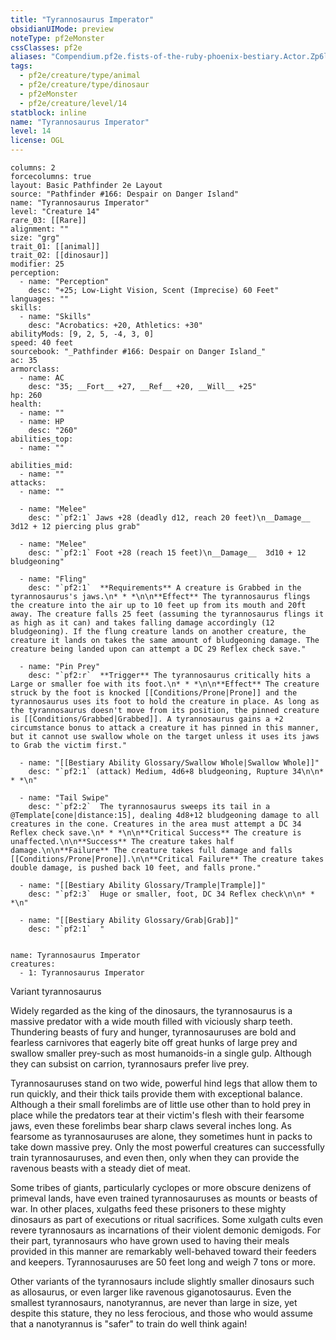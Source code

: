 ```yaml
---
title: "Tyrannosaurus Imperator"
obsidianUIMode: preview
noteType: pf2eMonster
cssClasses: pf2e
aliases: "Compendium.pf2e.fists-of-the-ruby-phoenix-bestiary.Actor.Zp6lrCF3JwpdfKyK" 
tags:
  - pf2e/creature/type/animal
  - pf2e/creature/type/dinosaur
  - pf2eMonster
  - pf2e/creature/level/14
statblock: inline
name: "Tyrannosaurus Imperator"
level: 14
license: OGL
---
```


```statblock
columns: 2
forcecolumns: true
layout: Basic Pathfinder 2e Layout
source: "Pathfinder #166: Despair on Danger Island"
name: "Tyrannosaurus Imperator"
level: "Creature 14"
rare_03: [[Rare]]
alignment: ""
size: "grg"
trait_01: [[animal]]
trait_02: [[dinosaur]]
modifier: 25
perception:
  - name: "Perception"
    desc: "+25; Low-Light Vision, Scent (Imprecise) 60 Feet"
languages: ""
skills:
  - name: "Skills"
    desc: "Acrobatics: +20, Athletics: +30"
abilityMods: [9, 2, 5, -4, 3, 0]
speed: 40 feet
sourcebook: "_Pathfinder #166: Despair on Danger Island_"
ac: 35
armorclass:
  - name: AC
    desc: "35; __Fort__ +27, __Ref__ +20, __Will__ +25"
hp: 260
health:
  - name: ""
  - name: HP
    desc: "260"
abilities_top:
  - name: ""

abilities_mid:
  - name: ""
attacks:
  - name: ""

  - name: "Melee"
    desc: "`pf2:1` Jaws +28 (deadly d12, reach 20 feet)\n__Damage__  3d12 + 12 piercing plus grab"

  - name: "Melee"
    desc: "`pf2:1` Foot +28 (reach 15 feet)\n__Damage__  3d10 + 12 bludgeoning"

  - name: "Fling"
    desc: "`pf2:1`  **Requirements** A creature is Grabbed in the tyrannosaurus's jaws.\n* * *\n\n**Effect** The tyrannosaurus flings the creature into the air up to 10 feet up from its mouth and 20ft away. The creature falls 25 feet (assuming the tyrannosaurus flings it as high as it can) and takes falling damage accordingly (12 bludgeoning). If the flung creature lands on another creature, the creature it lands on takes the same amount of bludgeoning damage. The creature being landed upon can attempt a DC 29 Reflex check save."

  - name: "Pin Prey"
    desc: "`pf2:r`  **Trigger** The tyrannosaurus critically hits a Large or smaller foe with its foot.\n* * *\n\n**Effect** The creature struck by the foot is knocked [[Conditions/Prone|Prone]] and the tyrannosaurus uses its foot to hold the creature in place. As long as the tyrannosaurus doesn't move from its position, the pinned creature is [[Conditions/Grabbed|Grabbed]]. A tyrannosaurus gains a +2 circumstance bonus to attack a creature it has pinned in this manner, but it cannot use swallow whole on the target unless it uses its jaws to Grab the victim first."

  - name: "[[Bestiary Ability Glossary/Swallow Whole|Swallow Whole]]"
    desc: "`pf2:1` (attack) Medium, 4d6+8 bludgeoning, Rupture 34\n\n* * *\n"

  - name: "Tail Swipe"
    desc: "`pf2:2`  The tyrannosaurus sweeps its tail in a @Template[cone|distance:15], dealing 4d8+12 bludgeoning damage to all creatures in the cone. Creatures in the area must attempt a DC 34 Reflex check save.\n* * *\n\n**Critical Success** The creature is unaffected.\n\n**Success** The creature takes half damage.\n\n**Failure** The creature takes full damage and falls [[Conditions/Prone|Prone]].\n\n**Critical Failure** The creature takes double damage, is pushed back 10 feet, and falls prone."

  - name: "[[Bestiary Ability Glossary/Trample|Trample]]"
    desc: "`pf2:3`  Huge or smaller, foot, DC 34 Reflex check\n\n* * *\n"

  - name: "[[Bestiary Ability Glossary/Grab|Grab]]"
    desc: "`pf2:1`  "
 
```

```encounter-table
name: Tyrannosaurus Imperator
creatures:
  - 1: Tyrannosaurus Imperator
```


Variant tyrannosaurus

Widely regarded as the king of the dinosaurs, the tyrannosaurus is a massive predator with a wide mouth filled with viciously sharp teeth. Thundering beasts of fury and hunger, tyrannosauruses are bold and fearless carnivores that eagerly bite off great hunks of large prey and swallow smaller prey-such as most humanoids-in a single gulp. Although they can subsist on carrion, tyrannosaurs prefer live prey.

Tyrannosauruses stand on two wide, powerful hind legs that allow them to run quickly, and their thick tails provide them with exceptional balance. Although a their small forelimbs are of little use other than to hold prey in place while the predators tear at their victim's flesh with their fearsome jaws, even these forelimbs bear sharp claws several inches long. As fearsome as tyrannosauruses are alone, they sometimes hunt in packs to take down massive prey. Only the most powerful creatures can successfully train tyrannosauruses, and even then, only when they can provide the ravenous beasts with a steady diet of meat.

Some tribes of giants, particularly cyclopes or more obscure denizens of primeval lands, have even trained tyrannosauruses as mounts or beasts of war. In other places, xulgaths feed these prisoners to these mighty dinosaurs as part of executions or ritual sacrifices. Some xulgath cults even revere tyrannosaurs as incarnations of their violent demonic demigods. For their part, tyrannosaurs who have grown used to having their meals provided in this manner are remarkably well-behaved toward their feeders and keepers. Tyrannosauruses are 50 feet long and weigh 7 tons or more.

Other variants of the tyrannosaurs include slightly smaller dinosaurs such as allosaurus, or even larger like ravenous giganotosaurus. Even the smallest tyrannosaurs, nanotyrannus, are never than large in size, yet despite this stature, they no less ferocious, and those who would assume that a nanotyrannus is "safer" to train do well think again!
